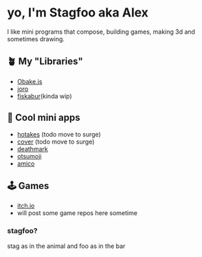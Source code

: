 # yo, I'm Stagfoo aka Alex
I like mini programs that compose, building games, making 3d and sometimes drawing.

## 🪴 My "Libraries"
- [Obake.js](https://github.com/stagfoo/obake)
- [joro](https://github.com/stagfoo/joro)
- [fiskabur](https://github.com/stagfoo/fiskabur)(kinda wip)

## 💽 Cool mini apps
- [hotakes](http://hotake.stagfoo.com/) (todo move to surge)
- [cover](https://cover.stagfoo.com/) (todo move to surge)
- [deathmark](https://github.com/stagfoo/deathmark)
- [otsumoji](https://github.com/stagfoo/otsumoji)
- [amico](https://github.com/stagfoo/amico-fe)

## 🕹️ Games
- [itch.io](https://stagfoo.itch.io/)
- will post some game repos here sometime

### stagfoo?
stag as in the animal and foo as in the bar

